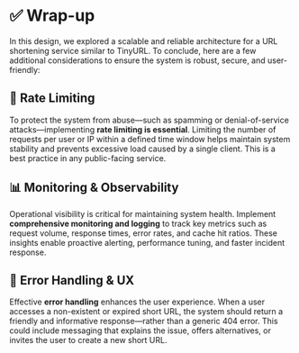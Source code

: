 # ✅ Wrap-up
In this design, we explored a scalable and reliable architecture for a URL shortening service similar to TinyURL. 
To conclude, here are a few additional considerations to ensure the system is robust, secure, and user-friendly:

## 🔐 Rate Limiting
To protect the system from abuse—such as spamming or denial-of-service attacks—implementing **rate limiting is essential**. 
Limiting the number of requests per user or IP within a defined time window helps maintain system stability and prevents 
excessive load caused by a single client. This is a best practice in any public-facing service.

## 📊 Monitoring & Observability
Operational visibility is critical for maintaining system health. Implement **comprehensive monitoring and logging** to 
track key metrics such as request volume, response times, error rates, and cache hit ratios. These insights enable 
proactive alerting, performance tuning, and faster incident response.

## 🚧 Error Handling & UX
Effective **error handling** enhances the user experience. When a user accesses a non-existent or expired short URL, the 
system should return a friendly and informative response—rather than a generic 404 error. This could include messaging 
that explains the issue, offers alternatives, or invites the user to create a new short URL.




